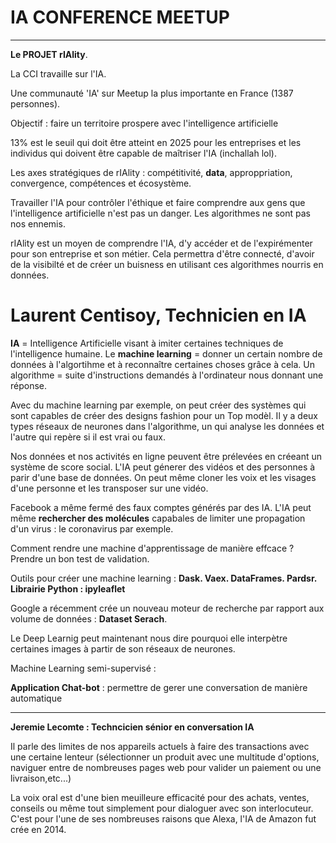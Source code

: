 # IA CONFERENCE MEETUP
-------------------------------------------

**Le PROJET rIAlity**.

La CCI travaille sur l'IA.

Une communauté 'IA' sur Meetup la plus importante en France (1387 personnes).

Objectif : faire un territoire prospere avec l'intelligence artificielle

13% est le seuil qui doit être atteint en 2025 pour les entreprises et les individus qui doivent être capable de maîtriser l'IA (inchallah lol).

Les axes stratégiques de rIAlity : compétitivité, **data**, approppriation, convergence, compétences et écosystème.

Travailler l'IA pour contrôler l'éthique et faire comprendre aux gens que l'intelligence artificielle n'est pas un danger. 
Les algorithmes ne sont pas nos ennemis.

rIAlity est un moyen de comprendre l'IA, d'y accéder et de l'expirémenter pour son entreprise et son métier.
Cela permettra d'être connecté, d'avoir de la visibilté et de créer un buisness en utilisant ces algorithmes nourris en données.



# Laurent Centisoy, Technicien en IA 

**IA** = Intelligence Artificielle visant à imiter certaines techniques de l'intelligence humaine.
Le **machine learning** = donner un certain nombre de données à l'algortihme et à reconnaître certaines choses grâce à cela.
Un algorithme = suite d'instructions demandés à l'ordinateur nous donnant une réponse.

Avec du machine learning par exemple, on peut créer des systèmes qui sont capables de créer des designs fashion pour un Top modèl.
Il y a deux types réseaux de neurones dans l'algorithme, un qui analyse les données et l'autre qui repère si il est vrai ou faux.

Nos données et nos activités en ligne peuvent être prélevées en créeant un système de score social.
L'IA peut génerer des vidéos et des personnes à parir d'une base de données.
On peut même cloner les voix et les visages d'une personne et les transposer sur une vidéo.

Facebook a même fermé des faux comptes générés par des IA.
L'IA peut même **rechercher des molécules** capabales de limiter une propagation d'un virus : le coronavirus par exemple.

Comment rendre une machine d'apprentissage de manière effcace ?
Prendre un bon test de validation.

Outils pour créer une machine learning :
**Dask. Vaex. DataFrames. Pardsr. Librairie Python : ipyleaflet**


Google a récemment crée un nouveau moteur de recherche par rapport aux volume de données : **Dataset Serach**.

Le Deep Learnig peut maintenant nous dire pourquoi elle interpètre certaines images à partir de son réseaux de neurones.

Machine Learning semi-supervisé : 

**Application Chat-bot** : permettre de gerer une conversation de manière automatique

--------------------------------


**Jeremie Lecomte : Techncicien sénior en conversation IA**

Il parle des limites de nos appareils actuels à faire des transactions avec une certaine lenteur (sélectionner un produit avec une multitude d'options, naviguer entre de nombreuses pages web pour valider un paiement ou une livraison,etc...)

La voix oral est d'une bien meuilleure efficacité pour des achats, ventes, conseils ou même tout simplement pour dialoguer avec son interlocuteur.
C'est pour l'une de ses nombreuses raisons que Alexa, l'IA de Amazon fut crée en 2014.












